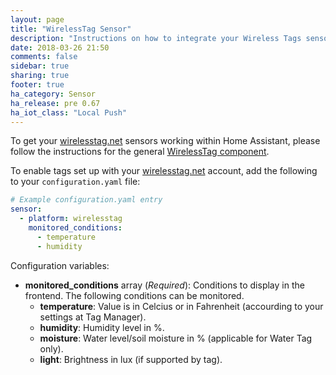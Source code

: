 ```yaml
---
layout: page
title: "WirelessTag Sensor"
description: "Instructions on how to integrate your Wireless Tags sensors within Home Assistant."
date: 2018-03-26 21:50
comments: false
sidebar: true
sharing: true
footer: true
ha_category: Sensor
ha_release: pre 0.67
ha_iot_class: "Local Push"
---
```


To get your [wirelesstag.net](http://wirelesstag.net) sensors working within Home Assistant, please follow the instructions for the general [WirelessTag component](/components/wirelesstag).

To enable tags set up with your [wirelesstag.net](http://wirelesstag.net) account, add the following to your `configuration.yaml` file:

```yaml
# Example configuration.yaml entry
sensor:
  - platform: wirelesstag
    monitored_conditions:
      - temperature
      - humidity
```

Configuration variables:

- **monitored_conditions** array (*Required*): Conditions to display in the frontend. The following conditions can be monitored.
  - **temperature**: Value is in Celcius or in Fahrenheit (accourding to your settings at Tag Manager).
  - **humidity**: Humidity level in %.
  - **moisture**: Water level/soil moisture in % (applicable for Water Tag only).
  - **light**: Brightness in lux (if supported by tag).
